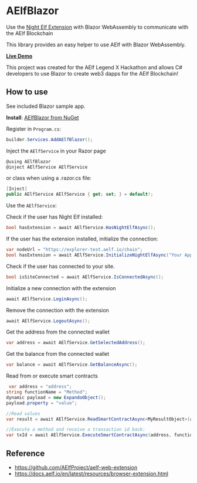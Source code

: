 # AElfBlazor
Use the [Night Elf Extension](https://chrome.google.com/webstore/detail/aelf-explorer-extension-d/mlmlhipeonlflbcclinpbmcjdnpnmkpf) with Blazor WebAssembly to communicate with the AElf Blockchain

This library provides an easy helper to use AElf with Blazor WebAssembly.

**[Live Demo](https://michielpost.github.io/AElfBlazor/)**

This project was created for the AElf Legend X Hackathon and allows C# developers to use Blazor to create web3 dapps for the AElf Blockchain!

## How to use
See included Blazor sample app.

**Install**: [AElfBlazor from NuGet](https://www.nuget.org/packages/AElfBlazor/)

Register in `Program.cs`:
```cs
builder.Services.AddAElfBlazor();
```

Inject the `AElfService` in your Razor page
```cs
@using AElfBlazor
@inject AElfService AElfService
```

or class when using a .razor.cs file:
```cs
[Inject]
public AElfService AElfService { get; set; } = default!;
```

Use the `AElfService`:

Check if the user has Night Elf installed:
```cs
bool hasExtension = await AElfService.HasNightElfAsync();
```

If the user has the extension installed, initialize the connection:
```cs
var nodeUrl = "https://explorer-test.aelf.io/chain";
bool hasExtension = await AElfService.InitializeNightElfAsync("Your App Name", nodeUrl);
```

Check if the user has connected to your site.
```cs
bool isSiteConnected = await AElfService.IsConnectedAsync();
```

Initialize a new connection with the extension
```cs
await AElfService.LoginAsync();
```

Remove the connection with the extension
```cs
await AElfService.LogoutAsync();
```

Get the address from the connected wallet
```cs
var address = await AElfService.GetSelectedAddress();
```

Get the balance from the connected wallet
```cs
var balance = await AElfService.GetBalanceAsync();
```

Read from or execute smart contracts
```cs
 var address = "address";
string functionName = "Method";
dynamic payload = new ExpandoObject();
payload.property = "value";

//Read values
var result = await AElfService.ReadSmartContractAsync<MyResultObject>(address, functionName, payload);

//Execute a method and receive a transaction id back:
var txId = await AElfService.ExecuteSmartContractAsync(address, functionName, payload);
```


## Reference
- https://github.com/AElfProject/aelf-web-extension
- https://docs.aelf.io/en/latest/resources/browser-extension.html
